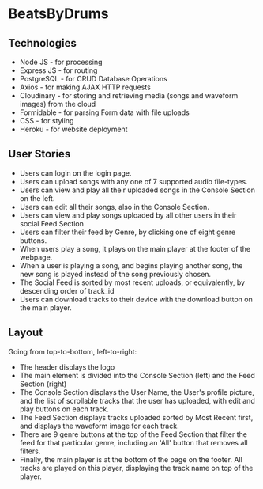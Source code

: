 # BeatsByDrums

## Technologies
- Node JS - for processing
- Express JS - for routing
- PostgreSQL - for CRUD Database Operations
- Axios - for making AJAX HTTP requests
- Cloudinary - for storing and retrieving media (songs and waveform images) from the cloud
- Formidable - for parsing Form data with file uploads
- CSS - for styling
- Heroku - for website deployment

## User Stories
- Users can login on the login page.
- Users can upload songs with any one of 7 supported audio file-types.
- Users can view and play all their uploaded songs in the Console Section on the left.
- Users can edit all their songs, also in the Console Section.
- Users can view and play songs uploaded by all other users in their social Feed Section
- Users can filter their feed by Genre, by clicking one of eight genre buttons.
- When users play a song, it plays on the main player at the footer of the webpage.
- When a user is playing a song, and begins playing another song, the new song is played instead of the song previously chosen.
- The Social Feed is sorted by most recent uploads, or equivalently, by descending order of track_id
- Users can download tracks to their device with the download button on the main player.

## Layout
Going from top-to-bottom, left-to-right:
- The header displays the logo
- The main element is divided into the Console Section (left) and the Feed Section (right)
- The Console Section displays the User Name, the User's profile picture, and the list of scrollable tracks that the user has uploaded, with edit and play buttons on each track.
- The Feed Section displays tracks uploaded sorted by Most Recent first, and displays the waveform image for each track.
- There are 9 genre buttons at the top of the Feed Section that filter the feed for that particular genre, including an 'All' button that removes all filters.
- Finally, the main player is at the bottom of the page on the footer. All tracks are played on this player, displaying the track name on top of the player.

